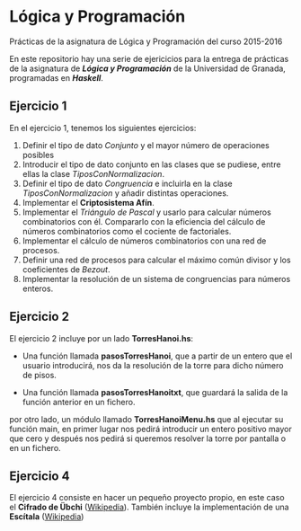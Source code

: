 # Lógica y Programación
Prácticas de la asignatura de Lógica y Programación del curso 2015-2016

En este repositorio hay una serie de ejericicios para la entrega de prácticas de la asignatura de ***Lógica y Programación*** de la Universidad de Granada, programadas en ***Haskell***.

## Ejercicio 1
En el ejercicio 1, tenemos los siguientes ejercicios:
  1. Definir el tipo de dato *Conjunto* y el mayor número de operaciones posibles
  2. Introducir el tipo de dato conjunto en las clases que se pudiese, entre ellas la clase *TiposConNormalizacion*.
  3. Definir el tipo de dato *Congruencia* e incluirla en la clase *TiposConNormalizacion* y añadir distintas operaciones.
  4. Implementar el **Criptosistema Afín**.
  5. Implementar el *Triángulo de Pascal* y usarlo para calcular números combinatorios con él. Compararlo con la eficiencia del cálculo de números combinatorios como el cociente de factoriales.
  6. Implementar el cálculo de números combinatorios con una red de procesos.
  7. Definir una red de procesos para calcular el máximo común divisor y los coeficientes de *Bezout*.
  8. Implementar la resolución de un sistema de congruencias para números enteros.

## Ejercicio 2
El ejercicio 2 incluye por un lado __TorresHanoi.hs__:

- Una función llamada __pasosTorresHanoi__, que a partir de un entero que el usuario introducirá, nos da la resolución de la torre para dicho número de pisos.

- Una función llamada __pasosTorresHanoitxt__, que guardará la salida de la función anterior en un fichero.

por otro lado, un módulo llamado __TorresHanoiMenu.hs__ que al ejecutar su función main, en primer lugar nos pedirá introducir un entero positivo mayor que cero y después nos pedirá si queremos resolver la torre por pantalla o en un fichero.

## Ejercicio 4
El ejercicio 4 consiste en hacer un pequeño proyecto propio, en este caso el __Cifrado de Übchi__ ([Wikipedia](https://en.wikipedia.org/wiki/Transposition_cipher, "Wikipedia")). También incluye la implementación de una __Escítala__ ([Wikipedia](https://es.wikipedia.org/wiki/Esc%C3%ADtala, "Wikipedia"))
